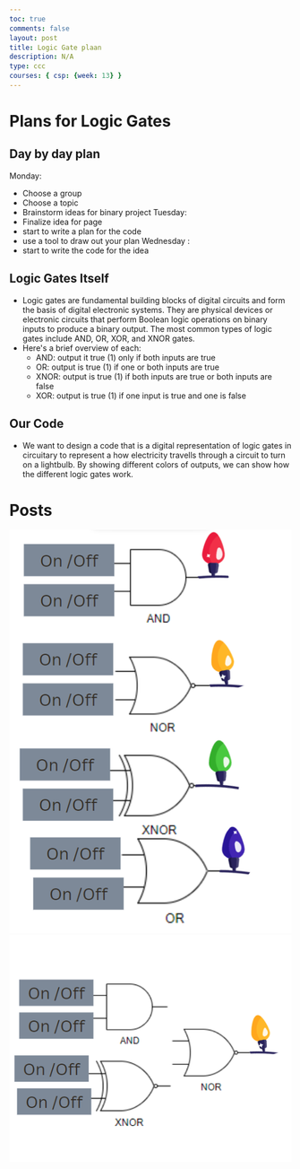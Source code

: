 ```yaml
---
toc: true
comments: false
layout: post
title: Logic Gate plaan 
description: N/A
type: ccc
courses: { csp: {week: 13} }
---
```

# Plans for Logic Gates 

## Day by day plan 
Monday:
- Choose a group
- Choose a topic
- Brainstorm ideas for binary project 
Tuesday:
- Finalize idea for page 
- start to write a plan for the code
- use a tool to draw out your plan
Wednesday :
- start to write the code for the idea

## Logic Gates Itself
- Logic gates are fundamental building blocks of digital circuits and form the basis of digital electronic systems. They are physical devices or electronic circuits that perform Boolean logic operations on binary inputs to produce a binary output. The most common types of logic gates include AND, OR, XOR, and XNOR gates. 
- Here's a brief overview of each:
    - AND: output it true (1) only if both inputs are true 
    - OR: output is true (1) if one or both inputs are true 
    - XNOR: output is true (1) if both inputs are true or both inputs are false 
    - XOR: output is true (1) if one input is true and one is false 

## Our Code 
- We want to design a code that is a digital representation of logic gates in circuitary to represent a how electricity travells through a circuit to turn on a lightbulb. By showing different colors of outputs, we can show how the different logic gates work. 

# Posts
![Alt text](<images/Binary Logic Gates Plan (1).png>)
![Alt text](<images/Binary logic gates plan (2).png>)